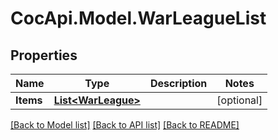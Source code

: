 # CocApi.Model.WarLeagueList
## Properties

Name | Type | Description | Notes
------------ | ------------- | ------------- | -------------
**Items** | [**List&lt;WarLeague&gt;**](WarLeague.md) |  | [optional] 

[[Back to Model list]](../README.md#documentation-for-models) [[Back to API list]](../README.md#documentation-for-api-endpoints) [[Back to README]](../README.md)


